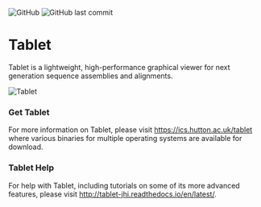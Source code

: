 ![GitHub](https://img.shields.io/github/license/cropgeeks/tablet?style=flat-square)
![GitHub last commit](https://img.shields.io/github/last-commit/cropgeeks/tablet?style=flat-square)

# Tablet

Tablet is a lightweight, high-performance graphical viewer for next generation sequence assemblies and alignments.

![](https://ics.hutton.ac.uk/resources/tablet/tablet.png "Tablet")

### Get Tablet

For more information on Tablet, please visit https://ics.hutton.ac.uk/tablet where various binaries for multiple operating systems are available for download.

### Tablet Help

For help with Tablet, including tutorials on some of its more advanced features, please visit http://tablet-jhi.readthedocs.io/en/latest/.

